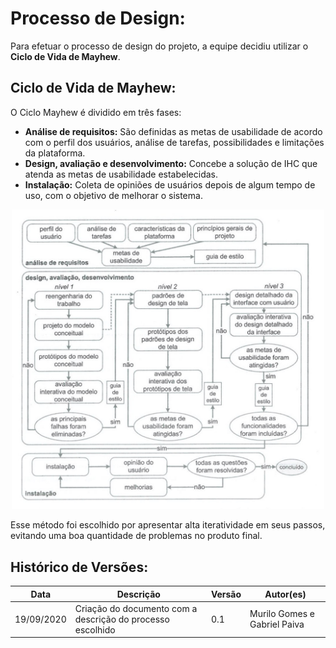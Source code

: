 # Processo de Design:
Para efetuar o processo de design do projeto, a equipe decidiu utilizar o **Ciclo de Vida de Mayhew**.

## Ciclo de Vida de Mayhew:
O Ciclo Mayhew é dividido em três fases:
* **Análise de requisitos:** São definidas as metas de usabilidade de acordo com o perfil dos usuários, análise de tarefas, possibilidades e limitações da plataforma.
* **Design, avaliação e desenvolvimento:** Concebe a solução de IHC que atenda as metas de usabilidade estabelecidas.
* **Instalação:** Coleta de opiniões de usuários depois de algum tempo de uso, com o objetivo de melhorar o sistema.

<div align="center" >
<img src="../assets/ciclo-mayhew.jpg" alt="Logo SEEDF" width="500" />
</div>

Esse método foi escolhido por apresentar alta iteratividade em seus passos, evitando uma boa quantidade de problemas no produto final.

## Histórico de Versões:

|Data|Descrição|Versão|Autor(es)|
|----|---------|------|---------|
|19/09/2020| Criação do documento com a descrição do processo escolhido| 0.1|Murilo Gomes e Gabriel Paiva|

